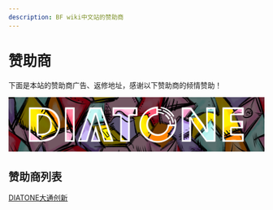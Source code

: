 ```yaml
---
description: BF wiki中文站的赞助商
---
```


# 赞助商

下面是本站的赞助商广告、返修地址，感谢以下赞助商的倾情赞助！

[![](.gitbook/assets/diatone.png)](https://www.jahoooo.cn/)

## 赞助商列表

[DIATONE大通创新](https://www.jahoooo.cn/)

